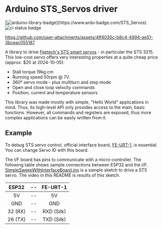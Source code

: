 # Arduino STS_Servos driver

[![arduino-library-badge](https://www.ardu-badge.com/badge/STS_Servos.svg?)](https://www.ardu-badge.com/STS_Servos)
![ci status badge](https://github.com/matthieuvigne/STS_Servos/actions/workflows/platformio-ci.yml/badge.svg)

<https://github.com/user-attachments/assets/4ff4030c-b8c4-4994-ae51-3bceac055187>

A library to drive [Feetech's STS smart servos](https://www.feetechrc.com/74v-19-kgcm-plastic-case-metal-tooth-magnetic-code-double-axis-ttl-series-steering-gear.html) - in particular the STS 3215.
This low-cost servo offers very interesting properties at a quite cheap price (approx. $20 at 2024-10-05):

- Stall torque 19kg.cm
- Running speed 50rpm @ 7V.
- 360° servo mode - plus multiturn and step mode
- Open and close loop velocity commands
- Position, current and temperature sensors

This library was made mostly with simple, "Hello World" applications in mind. Thus, its high-level API only provides access to
the main, basic functions. However, all commands and registers are exposed, thus more complex applications can be easily
written from it.

## Example

To debug STS servo control, official interface board, [FE-URT-1](https://www.feetechrc.com/FE-URT1-C001.html), is essential. You can change Servo ID with this board.

The I/F board has pins to communicate with a micro-controller. The following table shows sample connections between ESP32 and the I/F. [SimpleSweepWithInterfaceBoard.ino](./examples/SimpleSweepWithInterfaceBoard/SimpleSweepWithInterfaceBoard.ino) is a sample sketch to drive a STS servo. The video in this README is results of this sketch.

| ESP32   |  --   |  FE-URT-1  |
| :-----: | :---: | :--------: |
|   5V    |  --   |     5V     |
|   GND   |  --   |    GND     |
| 32 (RX) |  --   | RXD (Silk) |
| 26 (TX) |  --   | TXD (Silk) |
